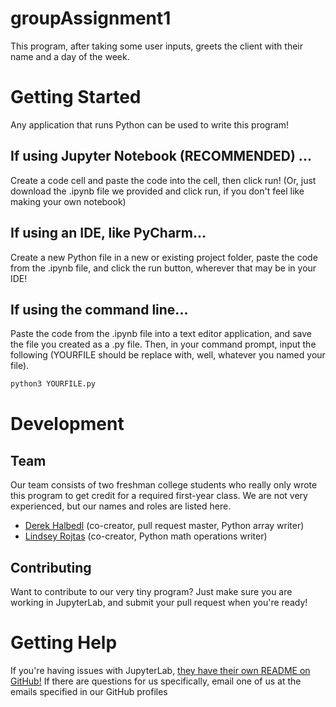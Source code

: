 # groupAssignment1

This program, after taking some user inputs, greets the client with their name and a day of the week. 

# Getting Started
Any application that runs Python can be used to write this program!

## If using Jupyter Notebook (RECOMMENDED) ... 
Create a code cell and paste the code into the cell, then click run!
(Or, just download the .ipynb file we provided and click run, if you don't feel like making your own notebook)

## If using an IDE, like PyCharm... 
Create a new Python file in a new or existing project folder, paste the code from the .ipynb file, and click the run button, wherever that may be in your IDE!

## If using the command line...
Paste the code from the .ipynb file into a text editor application, and save the file you created as a .py file. Then, in your command prompt, input the following (YOURFILE should be replace with, well, whatever you named your file). 
```python 
python3 YOURFILE.py
```
# Development
## Team
Our team consists of two freshman college students who really only wrote this program to get credit for a required first-year class. We are not very experienced, but our names and roles are listed here. 
* [Derek Halbedl](https://github.com/DcaveDerps) (co-creator, pull request master, Python array writer)
* [Lindsey Rojtas](https://github.com/rojtas) (co-creator, Python math operations writer)

## Contributing
Want to contribute to our very tiny program? Just make sure you are working in JupyterLab, and submit your pull request when you're ready!

# Getting Help
If you're having issues with JupyterLab, [they have their own README on GitHub!](https://github.com/jupyterlab/jupyterlab/blob/master/README.md)
If there are questions for us specifically, email one of us at the emails specified in our GitHub profiles
